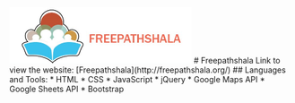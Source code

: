 <img src="images/logo.jpg" height="100px">
# Freepathshala
Link to view the website:
[Freepathshala](http://freepathshala.org/)
## Languages and Tools:
* HTML
* CSS
* JavaScript
* jQuery
* Google Maps API
* Google Sheets API
* Bootstrap

